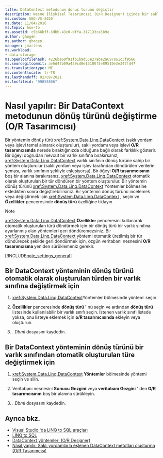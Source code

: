 ```yaml
---
title: DataContext metodunun dönüş türünü değiştir
description: Nesne İlişkisel Tasarımcısı (O/R Designer) içinde bir saklı yordam veya işlevi bıraktığınızda bir DataContext yönteminin dönüş türünün nasıl değiştirileceğini öğrenin.
ms.custom: SEO-VS-2020
ms.date: 11/04/2016
ms.topic: how-to
ms.assetid: c5b66bff-6dbb-43c0-bffa-317133ca5b9e
author: ghogen
ms.author: ghogen
manager: jmartens
ms.workload:
- data-storage
ms.openlocfilehash: 4226be60f91fb1b9d55e279be2a697861c3f9566
ms.sourcegitcommit: ae6d47b09a439cd0e13180f5e89510e3e347fd47
ms.translationtype: MT
ms.contentlocale: tr-TR
ms.lasthandoff: 02/08/2021
ms.locfileid: "99858806"
---
```

# <a name="how-to-change-the-return-type-of-a-datacontext-method-or-designer"></a>Nasıl yapılır: Bir DataContext metodunun dönüş türünü değiştirme (O/R Tasarımcısı)
Bir yöntemin dönüş türü <xref:System.Data.Linq.DataContext> (saklı yordam veya işlevi temel alınarak oluşturulur), saklı yordamı veya Işlevi **O/R tasarımcısında** nerede bıraktığınızda olduğuna bağlı olarak farklılık gösterir. Bir öğeyi doğrudan mevcut bir varlık sınıfına bırakırsanız, <xref:System.Data.Linq.DataContext> varlık sınıfının dönüş türüne sahip bir yöntem oluşturulur (saklı yordam veya işlev tarafından döndürülen verilerin şeması, varlık sınıfının şekliyle eşleşiyorsa). Bir öğeyi **O/R tasarımcısının** boş bir alanına bırakırsanız, <xref:System.Data.Linq.DataContext> otomatik olarak oluşturulan bir tür döndüren bir yöntem oluşturulur. Bir yöntemin dönüş türünü <xref:System.Data.Linq.DataContext> Yöntemler bölmesine ekledikten sonra değiştirebilirsiniz. Bir yöntemin dönüş türünü incelemek veya değiştirmek için <xref:System.Data.Linq.DataContext> , seçin ve **Özellikler** penceresinde **dönüş türü** özelliğine tıklayın.

> [!NOTE]
> <xref:System.Data.Linq.DataContext> **Özellikler** penceresini kullanarak otomatik oluşturulan türü döndürmek için bir dönüş türü bir varlık sınıfına ayarlanmış olan yöntemleri geri döndüremezsiniz. Bir <xref:System.Data.Linq.DataContext> yöntemi otomatik üretilmiş bir tür döndürecek şekilde geri döndürmek için, özgün veritabanı nesnesini **O/R tasarımcısına** yeniden sürüklemeniz gerekir.

[!INCLUDE[note_settings_general](../data-tools/includes/note_settings_general_md.md)]

## <a name="to-change-the-return-type-of-a-datacontext-method-from-the-auto-generated-type-to-an-entity-class"></a>Bir DataContext yönteminin dönüş türünü otomatik olarak oluşturulan türden bir varlık sınıfına değiştirmek için

1. <xref:System.Data.Linq.DataContext>Yöntemler bölmesinde yöntemi seçin.

2. **Özellikler** penceresinde **dönüş türü** ' nü seçin ve ardından **dönüş türü** listesinde kullanılabilir bir varlık sınıfı seçin. İstenen varlık sınıfı listede yoksa, onu listeye eklemek için **o/R tasarımcısında** ekleyin veya oluşturun.

3. *. Dbml* dosyasını kaydedin.

## <a name="to-change-the-return-type-of-a-datacontext-method-from-an-entity-class-back-to-the-auto-generated-type"></a>Bir DataContext yönteminin dönüş türünü bir varlık sınıfından otomatik oluşturulan türe değiştirmek için

1. <xref:System.Data.Linq.DataContext> **Yöntemler** bölmesinde yöntemi seçin ve silin.

2. Veritabanı nesnesini **Sunucu Gezgini** veya **veritabanı Gezgini** ' den **O/R tasarımcısının** boş bir alanına sürükleyin.

3. *. Dbml* dosyasını kaydedin.

## <a name="see-also"></a>Ayrıca bkz.

- [Visual Studio 'da LINQ to SQL araçları](../data-tools/linq-to-sql-tools-in-visual-studio2.md)
- [LINQ to SQL](/dotnet/framework/data/adonet/sql/linq/index)
- [DataContext yöntemleri (O/R Designer)](../data-tools/datacontext-methods-o-r-designer.md)
- [Nasıl yapılır: Saklı yordamlarla eşlenen DataContext metotları oluşturma (O/R Tasarımcısı)](../data-tools/how-to-create-datacontext-methods-mapped-to-stored-procedures-and-functions-o-r-designer.md)
